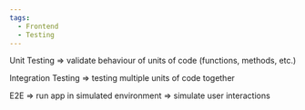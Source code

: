 ```yaml
---
tags:
  - Frontend
  - Testing
---
```

Unit Testing ⇒ validate behaviour of units of code (functions, methods, etc.)

Integration Testing ⇒ testing multiple units of code together

E2E ⇒ run app in simulated environment ⇒ simulate user interactions